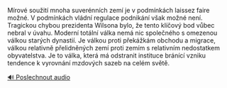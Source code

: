 
Mírové soužití mnoha suverénních zemí je v podmínkách laissez faire možné. V podmínkách vládní regulace podnikání však možné není. Tragickou chybou prezidenta Wilsona bylo, že tento klíčový bod vůbec nebral v úvahu. Moderní totální válka nemá nic společného s omezenou válkou starých dynastií. Je válkou proti překážkám obchodu a migrace, válkou relativně přelidněných zemí proti zemím s relativním nedostatkem obyvatelstva. Je to válka, která má odstranit instituce bránící vzniku tendence k vyrovnání mzdových sazeb na celém světě.

[🔊 Poslechnout audio](/data/7-paragraphs/audio/chapter_164/para_006-Mrov-souit-mnoha-suvernnch-zem-je-v-podmnk.mp3)
